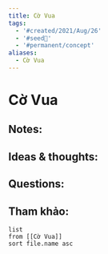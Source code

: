 ```yaml
---
title: Cờ Vua
tags:
  - '#created/2021/Aug/26'
  - '#seed🥜'
  - '#permanent/concept'
aliases:
  - Cờ Vua
---
```

# Cờ Vua

## Notes:


## Ideas & thoughts:

## Questions:


## Tham khảo:
```dataview
list
from [[Cờ Vua]]
sort file.name asc
```